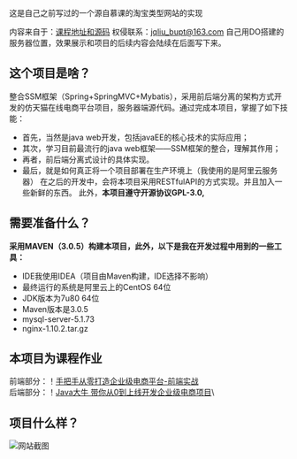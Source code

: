 这是自己之前写过的一个源自慕课的淘宝类型网站的实现

内容来自于：[课程地址和源码](https://github.com/TemplarJQ/MMall_JAVA)
权侵联系：jqliu_bupt@163.com
自己用DO搭建的服务器位置，效果展示和项目的后续内容会陆续在后面写下来。

## 这个项目是啥？
整合SSM框架（Spring+SpringMVC+Mybatis），采用前后端分离的架构方式开发的仿天猫在线电商平台项目，服务器端源代码。通过完成本项目，掌握了如下技能：
+ 首先，当然是java web开发，包括javaEE的核心技术的实际应用；
+ 其次，学习目前最流行的java web框架——SSM框架的整合，理解其作用；
+ 再者，前后端分离式设计的具体实现。
+ 最后，就是如何真正将一个项目部署在生产环境上（我使用的是阿里云服务器）
在之后的开发中，会将本项目采用RESTfulAPI的方式实现。并且加入一些新鲜的东西。
此外，<b>本项目遵守开源协议GPL-3.0,</b>
## 需要准备什么？
<b>采用MAVEN（3.0.5）构建本项目，此外，以下是我在开发过程中用到的一些工具：</b>
* IDE我使用IDEA（项目由Maven构建，IDE选择不影响）
* 最终运行的系统是阿里云上的CentOS 64位
* JDK版本为7u80 64位
* Maven版本是3.0.5
* mysql-server-5.1.73
* nginx-1.10.2.tar.gz
## 本项目为课程作业
前端部分：！[手把手从零打造企业级电商平台-前端实战](https://coding.imooc.com/learn/list/109.html)\
后端部分：！[Java大牛 带你从0到上线开发企业级电商项目](https://coding.imooc.com/learn/list/96.html)\
## 项目什么样？
![网站截图](https://github.com/Liweimin0512/MMall_JAVA/blob/master/doc/myweb-1.gif)


